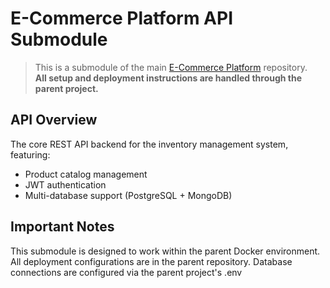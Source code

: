 # E-Commerce Platform API Submodule

> This is a submodule of the main [E-Commerce Platform](https://github.com/your-repo/ecommerce-platform) repository.  
> **All setup and deployment instructions are handled through the parent project.**

## API Overview

The core REST API backend for the inventory management system, featuring:

- Product catalog management
- JWT authentication
- Multi-database support (PostgreSQL + MongoDB)

## Important Notes

This submodule is designed to work within the parent Docker environment.
All deployment configurations are in the parent repository.
Database connections are configured via the parent project's .env
